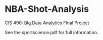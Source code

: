 # NBA-Shot-Analysis
CIS 490: Big Data Analytics Final Project

See the sportscience.pdf for full information.
